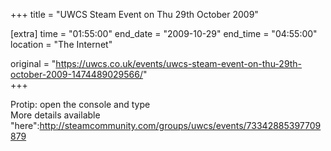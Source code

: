 +++
title = "UWCS Steam Event on Thu 29th October 2009"

[extra]
time = "01:55:00"
end_date = "2009-10-29"
end_time = "04:55:00"
location = "The Internet"

original = "https://uwcs.co.uk/events/uwcs-steam-event-on-thu-29th-october-2009-1474489029566/"    
+++

Protip: open the console and type  
More details available "here":http://steamcommunity.com/groups/uwcs/events/73342885397709879

